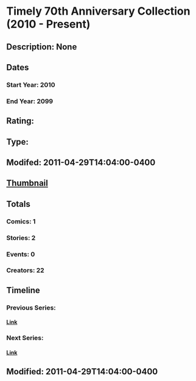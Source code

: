 # Timely 70th Anniversary Collection (2010 - Present)
## Description: None
## Dates
### Start Year: 2010
### End Year: 2099
## Rating: 
## Type: 
## Modifed: 2011-04-29T14:04:00-0400
## [Thumbnail](http://i.annihil.us/u/prod/marvel/i/mg/e/e0/4bb3c6367cbca.jpg)
## Totals
### Comics: 1
### Stories: 2
### Events: 0
### Creators: 22
## Timeline
### Previous Series: 
#### [Link]()
### Next Series: 
#### [Link]()
## Modified: 2011-04-29T14:04:00-0400
